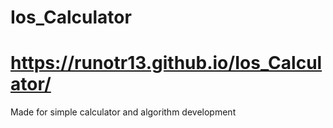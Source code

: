 # Ios_Calculator
# https://runotr13.github.io/Ios_Calculator/
Made for simple calculator and algorithm development


